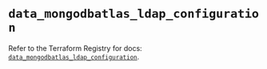 # `data_mongodbatlas_ldap_configuration`

Refer to the Terraform Registry for docs: [`data_mongodbatlas_ldap_configuration`](https://registry.terraform.io/providers/mongodb/mongodbatlas/1.16.1/docs/data-sources/ldap_configuration).
